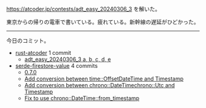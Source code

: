 <https://atcoder.jp/contests/adt_easy_20240306_3> を解いた。

東京からの帰りの電車で書いている。疲れている。新幹線の遅延がひどかった。

---

今日のコミット。

- [rust-atcoder](https://github.com/bouzuya/rust-atcoder) 1 commit
  - [adt_easy_20240306_3 a, b, c, d, e](https://github.com/bouzuya/rust-atcoder/commit/6c8488b848722949ab26fa3dfe25f44d7cbd10ef)
- [serde-firestore-value](https://github.com/bouzuya/serde-firestore-value) 4 commits
  - [0.7.0](https://github.com/bouzuya/serde-firestore-value/commit/8005eb4df1318dd5c475e235c664d6f1be4e6590)
  - [Add conversion between time::OffsetDateTime and Timestamp](https://github.com/bouzuya/serde-firestore-value/commit/4a9ed061308f5afb6f92b31661c56904645d45bc)
  - [Add conversion between chrono::DateTime<chrono::Utc> and Timestamp](https://github.com/bouzuya/serde-firestore-value/commit/0f04a6d8246c77379f41372b28a858f188956654)
  - [Fix to use chrono::DateTime::from_timestamp](https://github.com/bouzuya/serde-firestore-value/commit/cdd595ffefc2ad4ad44c1a1091150d971c818cb8)
